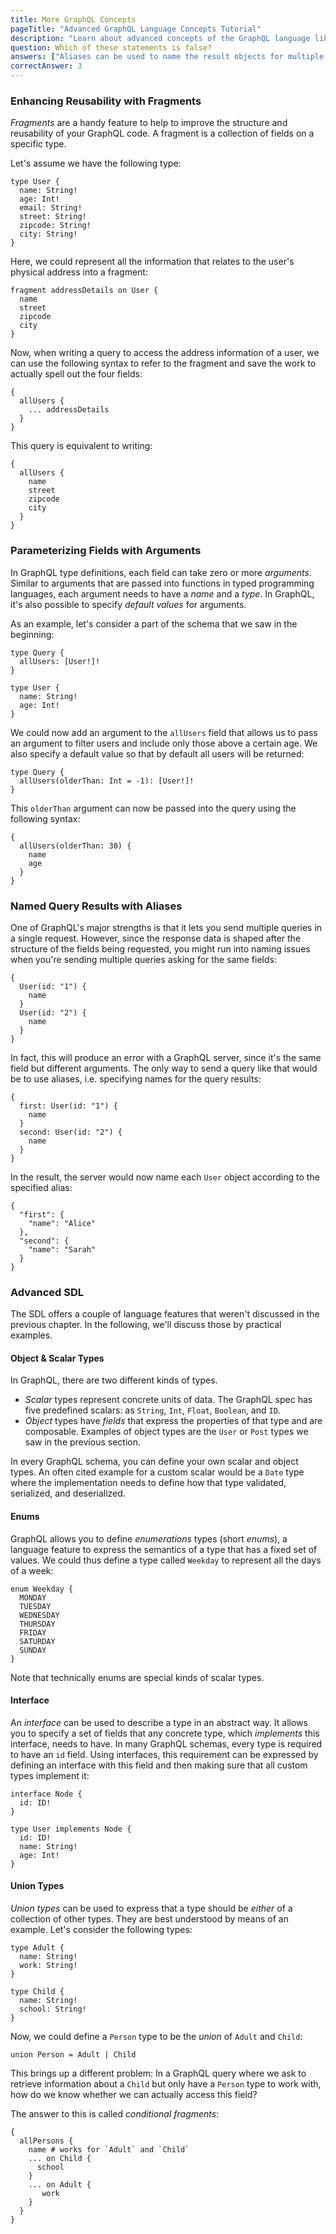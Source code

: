 ```yaml
---
title: More GraphQL Concepts
pageTitle: "Advanced GraphQL Language Concepts Tutorial"
description: "Learn about advanced concepts of the GraphQL language like fragments, query arguments, aliases, interfaces and more SDL features" 
question: Which of these statements is false?
answers: ["Aliases can be used to name the result objects for multiple queries", "Fragments are useful for the structure and reusability of your GraphQL code", "Every field in a GraphQL type can be associated with zero or more arguments", "GraphQL has a built-in Date type"]
correctAnswer: 3
---
```



### Enhancing Reusability with Fragments

_Fragments_ are a handy feature to help to improve the structure and reusability of your GraphQL code. A fragment is a collection of fields on a specific type.

Let's assume we have the following type:

```graphql(nocopy)
type User {
  name: String!
  age: Int!
  email: String!
  street: String!
  zipcode: String!
  city: String!
}
```

Here, we could represent all the information that relates to the user's physical address into a fragment:

```graphql(nocopy)
fragment addressDetails on User {
  name
  street
  zipcode
  city
}
```

Now, when writing a query to access the address information of a user, we can use the following syntax to refer to the fragment and save the work to actually spell out the four fields:

```graphql(nocopy)
{
  allUsers {
    ... addressDetails
  }
}
```

This query is equivalent to writing:

```graphql(nocopy)
{
  allUsers {
    name
    street
    zipcode
    city
  }
}
```

### Parameterizing Fields with Arguments

In GraphQL type definitions, each field can take zero or more _arguments_. Similar to arguments that are passed into functions in typed programming languages, each argument needs to have a _name_ and a _type_. In GraphQL, it's also possible to specify _default values_ for arguments.

As an example, let's consider a part of the schema that we saw in the beginning:

```graphql(nocopy)
type Query {
  allUsers: [User!]!
}

type User {
  name: String!
  age: Int!
}
```

We could now add an argument to the `allUsers` field that allows us to pass an argument to filter users and include only those above a certain age. We also specify a default value so that by default all users will be returned:

```graphql(nocopy)
type Query {
  allUsers(olderThan: Int = -1): [User!]!
}
```

This `olderThan` argument can now be passed into the query using the following syntax:

```graphql(nocopy)
{
  allUsers(olderThan: 30) {
    name
    age
  }
}
```

### Named Query Results with Aliases

One of GraphQL's major strengths is that it lets you send multiple queries in a single request. However, since the response data is shaped after the structure of the fields being requested, you might run into naming issues when you're sending multiple queries asking for the same fields:

```graphql(nocopy)
{
  User(id: "1") {
    name
  }
  User(id: "2") {
    name
  }
}
```

In fact, this will produce an error with a GraphQL server, since it's the same field but different arguments. The only way to send a query like that would be to use aliases, i.e. specifying names for the query results:

```graphql(nocopy)
{
  first: User(id: "1") {
    name
  }
  second: User(id: "2") {
    name
  }
}
```

In the result, the server would now name each `User` object according to the specified alias:

```graphql(nocopy)
{
  "first": {
    "name": "Alice"
  },
  "second": {
    "name": "Sarah"
  }
}
```

### Advanced SDL

The SDL offers a couple of language features that weren't discussed in the previous chapter. In the following, we'll discuss those by practical examples.

#### Object & Scalar Types

In GraphQL, there are two different kinds of types.

- _Scalar_ types represent concrete units of data. The GraphQL spec has five predefined scalars: as `String`, `Int`, `Float`, `Boolean`, and `ID`. 
- _Object_ types have _fields_ that express the properties of that type and are composable. Examples of object types are the `User` or `Post` types we saw in the previous section.

In every GraphQL schema, you can define your own scalar and object types. An often cited example for a custom scalar would be a `Date` type where the implementation needs to define how that type validated, serialized, and deserialized.

#### Enums

GraphQL allows you to define _enumerations_ types (short _enums_), a language feature to express the semantics of a type that has a fixed set of values. We could thus define a type called `Weekday` to represent all the days of a week:

```graphql(nocopy)
enum Weekday {
  MONDAY
  TUESDAY
  WEDNESDAY
  THURSDAY
  FRIDAY
  SATURDAY
  SUNDAY
}
```

Note that technically enums are special kinds of scalar types.

#### Interface

An _interface_ can be used to describe a type in an abstract way. It allows you to specify a set of fields that any concrete type, which _implements_ this interface, needs to have. In many GraphQL schemas, every type is required to have an `id` field. Using interfaces, this requirement can be expressed by defining an interface with this field and then making sure that all custom types implement it:

```graphql(nocopy)
interface Node {
  id: ID!
}

type User implements Node {
  id: ID!
  name: String!
  age: Int!
}
```

#### Union Types

_Union types_ can be used to express that a type should be _either_ of a collection of other types. They are best understood by means of an example. Let's consider the following types:

```graphql(nocopy)
type Adult {
  name: String!
  work: String!
}

type Child {
  name: String!
  school: String!
}
```  

Now, we could define a `Person` type to be the _union_ of `Adult` and `Child`:

```graphql(nocopy)
union Person = Adult | Child
```

This brings up a different problem: In a GraphQL query where we ask to retrieve information about a `Child` but only have a `Person` type to work with, how do we know whether we can actually access this field?

The answer to this is called _conditional fragments_:

```graphql(nocopy)
{
  allPersons {
    name # works for `Adult` and `Child`
    ... on Child {
      school
    }
    ... on Adult {
       work
    }
  }
}
``` 

